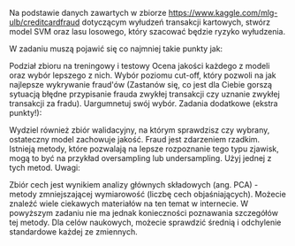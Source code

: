 Na podstawie danych zawartych w zbiorze https://www.kaggle.com/mlg-ulb/creditcardfraud 
dotyczącym wyłudzeń transakcji kartowych, stwórz model SVM oraz lasu losowego, 
który szacować będzie ryzyko wyłudzenia.

W zadaniu muszą pojawić się co najmniej takie punkty jak:

Podział zbioru na treningowy i testowy
Ocena jakości każdego z modeli oraz wybór lepszego z nich.
Wybór poziomu cut-off, który pozwoli na jak najlepsze wykrywanie fraud'ów 
(Zastanów się, co jest dla Ciebie gorszą sytuacją błędne przypisanie frauda 
zwykłej transakcji czy uznanie zwykłej transakcji za fradu). Uargumnetuj swój wybór.
Zadania dodatkowe (ekstra punkty!):

Wydziel również zbiór walidacyjny, na którym sprawdzisz czy wybrany, ostateczny model 
zachowuje jakość.
Fraud jest zdarzeniem rzadkim. Istnieją metody, które pozwalają na lepsze 
rozpoznanie tego typu zjawisk, mogą to być na przykład oversampling lub undersampling. 
Użyj jednej z tych metod.
Uwagi:

Zbiór cech jest wynikiem analizy głównych składowych (ang. PCA) - 
metody zmniejszającej wymiarowość (liczbę cech objaśniających). 
Możecie znaleźć wiele ciekawych materiałów na ten temat w internecie. 
W powyższym zadaniu nie ma jednak konieczności poznawania szczegółów tej metody. 
Dla celów naukowych, możecie sprawdzić średnią i odchylenie standardowe każdej ze zmiennych.